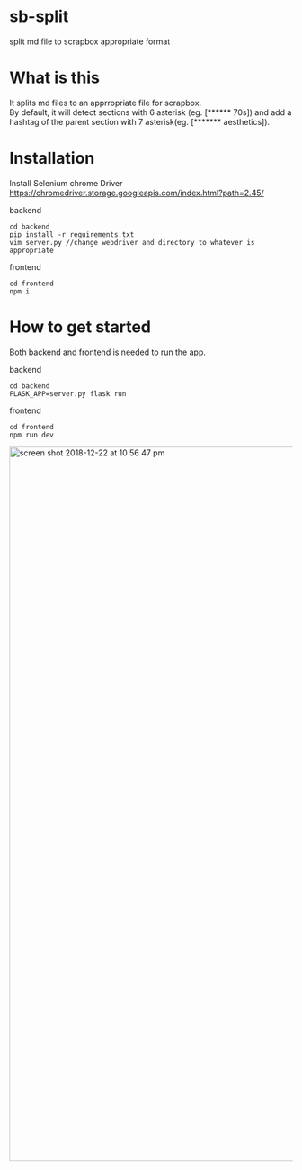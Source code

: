 # sb-split
split md file to scrapbox appropriate format

# What is this

It splits md files to an apprropriate file for scrapbox.
<br>
By default, it will detect sections with 6 asterisk (eg. [****** 70s]) and add a hashtag of the parent section with 7 asterisk(eg. [******* aesthetics]).


# Installation
Install Selenium chrome Driver
https://chromedriver.storage.googleapis.com/index.html?path=2.45/



backend
```
cd backend
pip install -r requirements.txt
vim server.py //change webdriver and directory to whatever is appropriate
```

frontend
```
cd frontend
npm i
```

# How to get started
Both backend and frontend is needed to run the app.

backend
```
cd backend
FLASK_APP=server.py flask run
```

frontend
```
cd frontend
npm run dev
```
<img width="1270" alt="screen shot 2018-12-22 at 10 56 47 pm" src="https://user-images.githubusercontent.com/14835424/50375194-e9185080-063c-11e9-9d98-98de6085b3c9.png">

